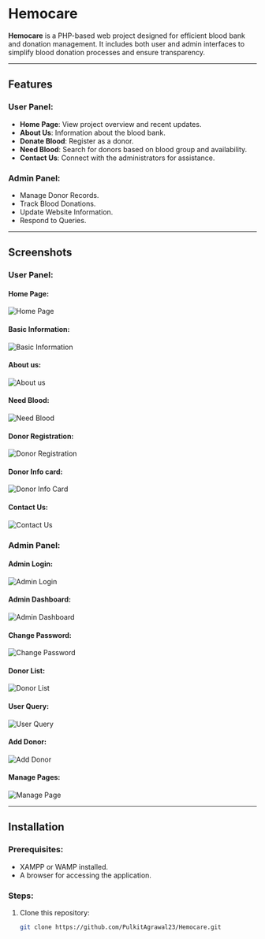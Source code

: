 # Hemocare

**Hemocare** is a PHP-based web project designed for efficient blood bank and donation management. It includes both user and admin interfaces to simplify blood donation processes and ensure transparency.

---

## **Features**

### User Panel:
- **Home Page**: View project overview and recent updates.
- **About Us**: Information about the blood bank.
- **Donate Blood**: Register as a donor.
- **Need Blood**: Search for donors based on blood group and availability.
- **Contact Us**: Connect with the administrators for assistance.

### Admin Panel:
- Manage Donor Records.
- Track Blood Donations.
- Update Website Information.
- Respond to Queries.

---

## **Screenshots**

### User Panel:
#### Home Page:
![Home Page](Screenshots/homepage.png)

#### Basic Information:
![Basic Information](Screenshots/basic_info.png)

#### About us:
![About us](Screenshots/aboutus.png)

#### Need Blood:
![Need Blood](Screenshots/blood_request.png)

#### Donor Registration:
![Donor Registration](Screenshots/register.png)

#### Donor Info card:
![Donor Info Card](Screenshots/donor_card.png)

#### Contact Us:
![Contact Us](Screenshots/contact_us.png)

### Admin Panel:

#### Admin Login:
![Admin Login](Screenshots/login.png)

#### Admin Dashboard:
![Admin Dashboard](Screenshots/admin_dashboard.png)

#### Change Password:
![Change Password](Screenshots/change_pass.png)

#### Donor List:
![Donor List](Screenshots/donor_list.png)

#### User Query:
![User Query](Screenshots/user_query.png)

#### Add Donor:
![Add Donor](Screenshots/add_donor.png)

#### Manage Pages:
![Manage Page](Screenshots/manage_page.png)

---

## **Installation**

### Prerequisites:
- XAMPP or WAMP installed.
- A browser for accessing the application.

### Steps:
1. Clone this repository:
   ```bash
   git clone https://github.com/PulkitAgrawal23/Hemocare.git
